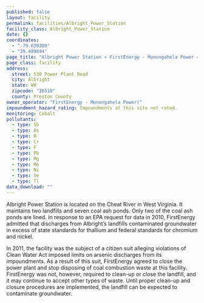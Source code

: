 ```yaml
---
published: false
layout: facility
permalink: facilities/Albright_Power_Station
facility_class: Albright_Power_Station
date: {}
coordinates: 
  - "-79.639389"
  - "39.489694"
page_title: "Albright Power Station « FirstEnergy - Monongahela Power « Facilities"
page_class: facility
address: 
  street: 530 Power Plant Road
  city: Albright
  state: WV
  zipcode: "26519"
  county: Preston County
owner_operator: "FirstEnergy - Monongahela Power)"
impoundment_hazard_rating: Impoundments at this site not rated.
monitoring: Cobalt
pollutants: 
  - type: Sb
  - type: As
  - type: B
  - type: Cr
  - type: F
  - type: Pb
  - type: Mg
  - type: Mo
  - type: Ni
  - type: Se
  - type: Tl
data_download: ""
---
```


Albright Power Station is located on the Cheat River in West Virginia. It 
maintains two landfills and seven coal ash ponds. Only two of the coal ash ponds are lined. In response to an EPA request for data in 2010, FirstEnergy admitted that discharges from Albright’s landfills contaminated groundwater in excess of state standards for thallium and federal standards for chromium and nickel. 

In 2011, the facility was the subject of a citizen suit alleging violations of Clean Water Act imposed limits on arsenic discharges from its impoundments. As a result of this suit, FirstEnergy agreed to close the power plant and stop disposing of coal combustion waste at this facility. FirstEnergy was not, however, required to clean-up or close the landfill, and it may continue to accept other types of waste. Until proper clean-up and closure procedures are implemented, the landfill can be expected to contaminate groundwater. 

